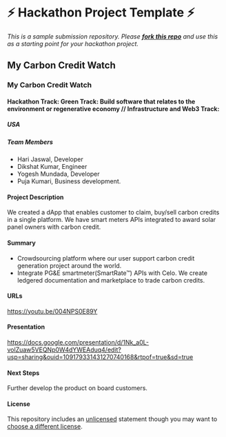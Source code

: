 
# ⚡ Hackathon Project Template ⚡
_This is a sample submission repository.
Please [__fork this repo__](https://help.github.com/articles/fork-a-repo/) and use this as a starting point for your hackathon project._

## My Carbon Credit Watch
### My Carbon Credit Watch
#### Hackathon Track: Green Track: Build software that relates to the environment or regenerative economy // Infrastructure and Web3 Track:

##### USA

##### Team Members
- Hari Jaswal, Developer
- Dikshat Kumar, Engineer
- Yogesh Mundada, Developer
- Puja Kumari, Business development. 


#### Project Description
We created a dApp that enables customer to claim, buy/sell carbon credits in a single platform. We have smart meters APIs integrated to award solar panel owners with carbon credit.


#### Summary
- Crowdsourcing platform where our user support carbon credit generation project around the world.
- Integrate PG&E smartmeter(SmartRate™) APIs with Celo. We create ledgered documentation and marketplace to trade carbon credits. 


#### URLs
https://youtu.be/004NPS0E89Y

#### Presentation
https://docs.google.com/presentation/d/1Nk_a0L-volZuaw5VEQNp0W4dYWEAduq4/edit?usp=sharing&ouid=109179331431270740168&rtpof=true&sd=true 

#### Next Steps
Further develop the product 
on board customers.

#### License
This repository includes an [unlicensed](http://unlicense.org/) statement though you may want to [choose a different license](https://choosealicense.com/).
